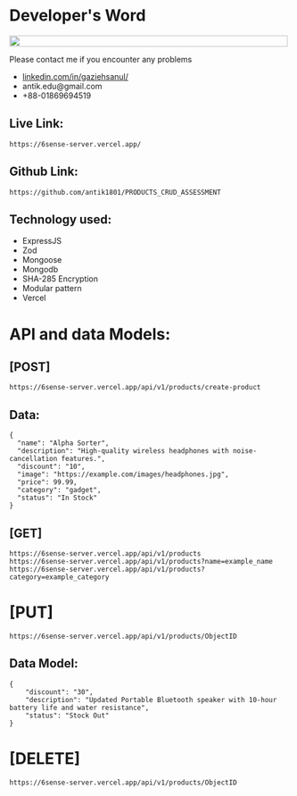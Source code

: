 # Developer's Word

<div style="display: flex; align-items: center;">
    <img src="https://i.ibb.co.com/Zcfr6yN/6sense.png" style="width: 100%; height: auto; margin-right: 5px;" />
</div>
<div>
    <p>Please contact me if you encounter any problems</p>
    <ul>
    <li class="display:flex; align-items: center;"><a href="https://www.linkedin.com/in/gaziehsanul/">linkedin.com/in/gaziehsanul/</a> </li>
    <li class="display:flex; align-items: center;">antik.edu@gmail.com</li>
    <li class="display:flex; align-items: center;">+88-01869694519</li>
    </ul>
</div>

## Live Link:

```
https://6sense-server.vercel.app/
```

## Github Link:

```
https://github.com/antik1801/PRODUCTS_CRUD_ASSESSMENT
```

## Technology used:

<ul>
    <li>ExpressJS</li>
    <li>Zod</li>
    <li>Mongoose</li>
    <li>Mongodb</li>
    <li>SHA-285 Encryption</li>
    <li>Modular pattern</li>
    <li>Vercel</li>
</ul>

# API and data Models:

## [POST]

```
https://6sense-server.vercel.app/api/v1/products/create-product
```

## Data:

```
{
  "name": "Alpha Sorter",
  "description": "High-quality wireless headphones with noise-cancellation features.",
  "discount": "10",
  "image": "https://example.com/images/headphones.jpg",
  "price": 99.99,
  "category": "gadget",
  "status": "In Stock"
}

```

## [GET]

```
https://6sense-server.vercel.app/api/v1/products
https://6sense-server.vercel.app/api/v1/products?name=example_name
https://6sense-server.vercel.app/api/v1/products?category=example_category
```

# [PUT]

```
https://6sense-server.vercel.app/api/v1/products/ObjectID
```

## Data Model:

```
{
    "discount": "30",
    "description": "Updated Portable Bluetooth speaker with 10-hour battery life and water resistance",
    "status": "Stock Out"
}
```
# [DELETE]
```
https://6sense-server.vercel.app/api/v1/products/ObjectID
```
